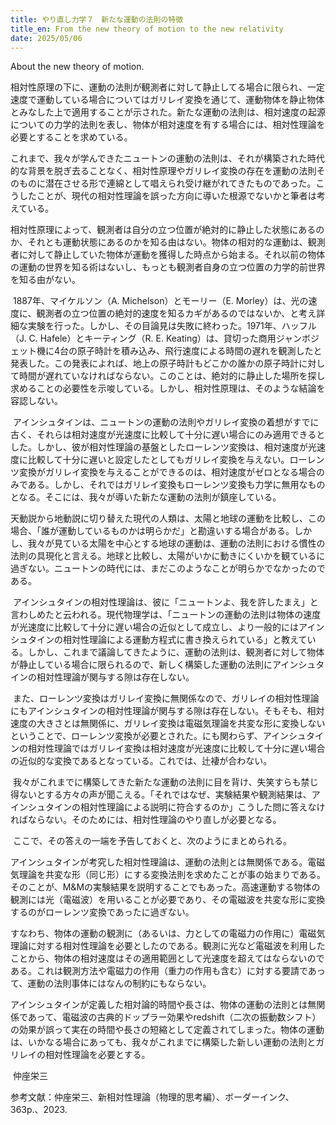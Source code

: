 ```yaml
---
title: やり直し力学７　新たな運動の法則の特徴
title_en: From the new theory of motion to the new relativity
date: 2025/05/06
---
```

About the new theory of motion.

相対性原理の下に、運動の法則が観測者に対して静止してる場合に限られ、一定速度で運動している場合についてはガリレイ変換を通じて、運動物体を静止物体とみなした上で適用することが示された。新たな運動の法則は、相対速度の起源についての力学的法則を表し、物体が相対速度を有する場合には、相対性理論を必要とすることを求めている。

これまで、我々が学んできたニュートンの運動の法則は、それが構築された時代的な背景を脱ぎ去ることなく、相対性原理やガリレイ変換の存在を運動の法則そのものに潜在させる形で連綿として唱えられ受け継がれてきたものであった。こうしたことが、現代の相対性理論を誤った方向に導いた根源でないかと筆者は考えている。

相対性原理によって、観測者は自分の立つ位置が絶対的に静止した状態にあるのか、それとも運動状態にあるのかを知る由はない。物体の相対的な運動は、観測者に対して静止していた物体が運動を獲得した時点から始まる。それ以前の物体の運動の世界を知る術はないし、もっとも観測者自身の立つ位置の力学的前世界を知る由がない。

 1887年、マイケルソン（A. Michelson）とモーリー（E. Morley）は、光の速度に、観測者の立つ位置の絶対的速度を知るカギがあるのではないか、と考え詳細な実験を行った。しかし、その目論見は失敗に終わった。1971年、ハッフル（J. C. Hafele）とキーティング（R. E. Keating）は、貸切った商用ジャンボジェット機に4台の原子時計を積み込み、飛行速度による時間の遅れを観測したと発表した。この発表によれば、地上の原子時計もどこかの誰かの原子時計に対して時間が遅れていなければならない。このことは、絶対的に静止した場所を探し求めることの必要性を示唆している。しかし、相対性原理は、そのような結論を容認しない。

 アインシュタインは、ニュートンの運動の法則やガリレイ変換の着想がすでに古く、それらは相対速度が光速度に比較して十分に遅い場合にのみ適用できるとした。しかし、彼が相対性理論の基盤としたローレンツ変換は、相対速度が光速度に比較して十分に遅いと設定したとしてもガリレイ変換を与えない。ローレンツ変換がガリレイ変換を与えることができるのは、相対速度がゼロとなる場合のみである。しかし、それではガリレイ変換もローレンツ変換も力学に無用なものとなる。そこには、我々が導いた新たな運動の法則が鎮座している。

天動説から地動説に切り替えた現代の人類は、太陽と地球の運動を比較し、この場合、「誰が運動しているものかは明らかだ」と勘違いする場合がある。しかし、我々が見ている太陽を中心とする地球の運動は、運動の法則における慣性の法則の具現化と言える。地球と比較し、太陽がいかに動きにくいかを観ているに過ぎない。ニュートンの時代には、まだこのようなことが明らかでなかったのである。

 アインシュタインの相対性理論は、彼に「ニュートンよ、我を許したまえ」と言わしめたと云われる。現代物理学は、「ニュートンの運動の法則は物体の速度が光速度に比較して十分に遅い場合の近似として成立し、より一般的にはアインシュタインの相対性理論による運動方程式に書き換えられている」と教えている。しかし、これまで議論してきたように、運動の法則は、観測者に対して物体が静止している場合に限られるので、新しく構築した運動の法則にアインシュタインの相対性理論が関与する隙は存在しない。

 また、ローレンツ変換はガリレイ変換に無関係なので、ガリレイの相対性理論にもアインシュタインの相対性理論が関与する隙は存在しない。そもそも、相対速度の大きさとは無関係に、ガリレイ変換は電磁気理論を共変な形に変換しないということで、ローレンツ変換が必要とされた。にも関わらず、アインシュタインの相対性理論ではガリレイ変換は相対速度が光速度に比較して十分に遅い場合の近似的な変換であるとなっている。これでは、辻褄が合わない。

 我々がこれまでに構築してきた新たな運動の法則に目を背け、失笑すらも禁じ得ないとする方々の声が聞こえる。「それではなぜ、実験結果や観測結果は、アインシュタインの相対性理論による説明に符合するのか」こうした問に答えなければならない。そのためには、相対性理論のやり直しが必要となる。



 ここで、その答えの一端を予告しておくと、次のようにまとめられる。

アインシュタインが考究した相対性理論は、運動の法則とは無関係である。電磁気理論を共変な形（同じ形）にする変換法則を求めたことが事の始まりである。そのことが、M&Mの実験結果を説明することでもあった。高速運動する物体の観測には光（電磁波）を用いることが必要であり、その電磁波を共変な形に変換するのがローレンツ変換であったに過ぎない。

すなわち、物体の運動の観測に（あるいは、力としての電磁力の作用に）電磁気理論に対する相対性理論を必要としたのである。観測に光など電磁波を利用したことから、物体の相対速度はその適用範囲として光速度を超えてはならないのである。これは観測方法や電磁力の作用（重力の作用も含む）に対する要請であって、運動の法則事体にはなんの制約にもならない。

アインシュタインが定義した相対論的時間や長さは、物体の運動の法則とは無関係であって、電磁波の古典的ドップラー効果やredshift（二次の振動数シフト）の効果が誤って実在の時間や長さの短縮として定義されてしまった。物体の運動は、いかなる場合にあっても、我々がこれまでに構築した新しい運動の法則とガリレイの相対性理論を必要とする。



 仲座栄三

参考文献：仲座栄三、新相対性理論（物理的思考編）、ボーダーインク、363p.、2023.
